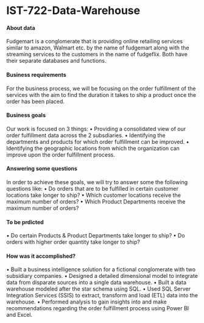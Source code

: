 # IST-722-Data-Warehouse

#### About data
Fudgemart is a conglomerate that is providing online retailing services similar to amazon, Walmart etc. by the name of fudgemart along with the streaming services to the customers in the name of fudgeflix.  Both have their separate databases and functions.

#### Business requirements 
For the business process, we will be focusing on the order fulfillment of the services with the aim to find the duration it takes to ship a product once the order has been placed. 

#### Business goals
Our work is focused on 3 things:
•	Providing a consolidated view of our order fulfillment data across the 2 subsdiaries.
•	Identifying the departments and products for which order fulfillment can be improved.
•	Identifying the geographic locations from which the organization can improve upon the order fulfillment process.

#### Answering some questions
In order to achieve these goals, we will try to answer some the following questions like:
•	Do orders that are to be fulfilled in certain customer locations take longer to ship?
•	Which customer locations receive the maximum number of orders? 
•	Which Product Departments receive the maximum number of orders?

#### To be prdicted
•	Do certain Products & Product Departments take longer to ship?
•	Do orders with higher order quantity take longer to ship? 

#### How was it accomplished?
• Built a business intelligence solution for a fictional conglomerate with two subsidiary companies.
• Designed a detailed dimensional model to integrate data from disparate sources into a single data warehouse.
• Built a data warehouse modeled after the star schema using SQL.
• Used SQL Server Integration Services (SSIS) to extract, transform and load (ETL) data into the warehouse.
• Performed analysis to gain insights into and make recommendations regarding the order fulfillment process using Power BI and Excel.
